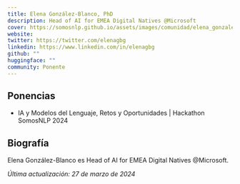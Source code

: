 ```yaml
---
title: Elena González-Blanco, PhD
description: Head of AI for EMEA Digital Natives @Microsoft
cover: https://somosnlp.github.io/assets/images/comunidad/elena_gonzalez_blanco.jpeg
website: 
twitter: https://twitter.com/elenagbg
linkedin: https://www.linkedin.com/in/elenagbg
github: ""
huggingface: ""
community: Ponente
---
```


## Ponencias

- IA y Modelos del Lenguaje, Retos y Oportunidades | Hackathon SomosNLP 2024

<EventSummary
    description="En esta primera charla de especialistas, descubriremos de la mano de Elena los actuales retos y oportunidades de la Inteligencia Artificial y los Modelos del Lenguaje."
    poster="https://somosnlp.github.io/assets/images/eventos/240307_elena_gonzalez_blanco.png"
    video="https://www.youtube.com/embed/JzpvHRrqtSU"
/>

## Biografía

Elena González-Blanco es Head of AI for EMEA Digital Natives @Microsoft.

*Última actualización: 27 de marzo de 2024*
